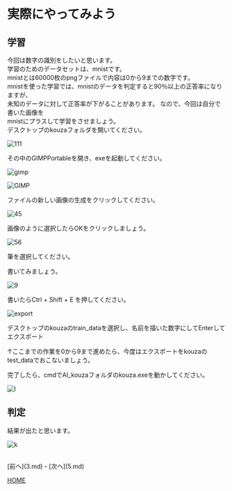 # 実際にやってみよう

## 学習
今回は数字の識別をしたいと思います。  
学習のためのデータセットは、mnistです。  
mnistとは60000枚のpngファイルで内容は0から9までの数字です。  
mnistを使った学習では、mnistのデータを判定すると90％以上の正答率になりますが、  
未知のデータに対して正答率が下がることがあります。
なので、今回は自分で書いた画像を  
mnistにプラスして学習をさせましょう。  
デスクトップのkouzaフォルダを開いてください。  

![111](folda.png)  

その中のGIMPPortableを開き、exeを起動してください。  

![gimp](gimpexe.png)  

![GIMP](GIM.png)  

ファイルの新しい画像の生成をクリックしてください。  

![45](settei.png)  

画像のように選択したらOKをクリックしましょう。  

![56](hude.png)  

筆を選択してください。  

書いてみましょう。  

![9](kaku.png)  

書いたらCtrl + Shift + E を押してください。  

![export](export.png)  

デスクトップのkouzaのtrain_dataを選択し、名前を描いた数字にしてEnterしてエクスポート  

↑ここまでの作業を0から9まで進めたら、今度はエクスポートをkouzaのtest_dataでおこないましょう。  

完了したら、cmdでAI_kouzaフォルダのkouza.exeを動かしてください。  

![l](jikkou.png)  

## 判定
結果が出たと思います。  

![k](kekka.png)  




<br>
[前へ](3.md)・[次へ](5.md)

[HOME](index.md)
